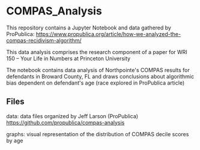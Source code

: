# COMPAS_Analysis

This repository contains a Jupyter Notebook and data gathered by ProPublica:
https://www.propublica.org/article/how-we-analyzed-the-compas-recidivism-algorithm/

This data analysis comprises the research component of a paper for WRI 150 – Your Life in Numbers at Princeton University

The notebook contains data analysis of Northpointe's COMPAS results for defendants in Broward County, FL
and draws conclusions about algorithmic bias dependent on defendant's age (race explored in ProPublica article)

## Files

data: data files organized by Jeff Larson (ProPublica) https://github.com/propublica/compas-analysis

graphs: visual representation of the distribution of COMPAS decile scores by age
